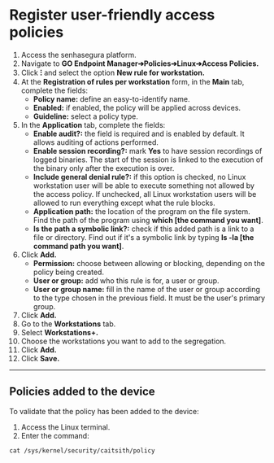 # Register user-friendly access policies

1. Access the senhasegura platform.
2. Navigate to **GO Endpoint Manager➔Policies➔Linux➔Access Policies.**
3. Click **⁝** and select the option **New rule for workstation.**
4. At the **Registration of rules per workstation** form, in the **Main** tab, complete the fields:
    * **Policy name:** define an easy-to-identify name. 
    * **Enabled:** if enabled, the policy will be applied across devices.
    * **Guideline:** select a policy type.
5. In the **Application** tab, complete the fields:
    * **Enable audit?:** the field is required and is enabled by default. It allows auditing of actions performed. 
    * **Enable session recording?:** mark **Yes** to have session recordings of logged binaries. The start of the session is linked to the execution of the binary only after the execution is over.
    * **Include general denial rule?:** if this option is checked, no Linux workstation user will be able to execute something not allowed by the access policy. If unchecked, all Linux workstation users will be allowed to run everything except what the rule blocks.
    * **Application path:** the location of the program on the file system. Find the path of the program using **which [the command you want]**.
    * **Is the path a symbolic link?:** check if this added path is a link to a file or directory. Find out if it's a symbolic link by typing **ls -la [the command path you want]**. 
6. Click **Add.**
    * **Permission:** choose between allowing or blocking, depending on the policy being created.
    * **User or group:** add who this rule is for, a user or group.
    * **User or group name:** fill in the name of the user or group according to the type chosen in the previous field. It must be the user's primary group.
7. Click **Add.**
8. Go to the **Workstations** tab.
9. Select **Workstations+.**
10. Choose the workstations you want to add to the segregation.
11. Click **Add.**
12. Click **Save.**

* * *
## Policies added to the device
To validate that the policy has been added to the device:

1. Access the Linux terminal.
2. Enter the command:
```shell
cat /sys/kernel/security/caitsith/policy
```
